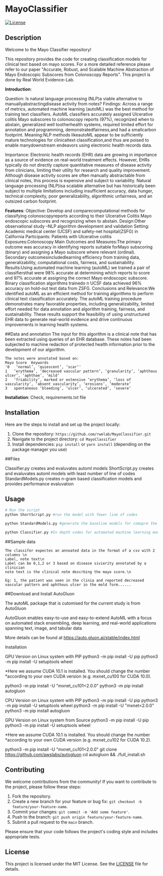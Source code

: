 # MayoClassifier

[![License](https://img.shields.io/badge/license-MIT-blue.svg)](LICENSE)

## Description

Welcome to the Mayo Classifier repository! 

This repository provides the code for creating classification models for clinical text based on mayo scores. 
For a more detailed reference please refer to our paper "Accurate, Robust, and Scalable Machine Abstraction of Mayo Endoscopic Subscores from Colonoscopy Reports". 
This project is done by Real World Evidence-Lab.

 **Introduction**: 

Question: Is natural language processing (NLP)a viable alternative to manuallyabstractingdisease activity from notes?
Findings: Across a range of metrics, automated machine learning (autoML) was the best method for training text classifiers. AutoML classifiers accurately assigned Ulcerative colitis Mayo subscores to colonoscopy reports (97%), recognized when to abstain, generalized well tootherhealth systems, required limited effort for annotation and programming, demonstratedfairness,and had a smallcarbon footprint.
Meaning:NLP methods likeautoML appear to be sufficiently mature technologies for clinicaltext classification,and thus are poised to enable manydownstream endeavors using electronic health records data.

Importance: Electronic health records (EHR) data are growing in importance as a source of evidence on real-world treatment effects. However, EHRs typically do not directly capture quantitative measures of disease activity from clinicians, limiting their utility for research and quality improvement. Although disease activity scores are often manually abstractable from clinical notes, this process is expensive and subject to variability. Natural language processing (NLP)isa scalable alternative but has historically been subject to multiple limitations including insufficient accuracy, data hunger, technical complexity, poor generalizability, algorithmic unfairness, and an outsized carbon footprint.

**Features**: 
Objective: Develop and comparecomputational methods for classifying colonoscopyreports according to their Ulcerative Colitis Mayo endoscopic subscores and recognizing when to abstain.
Design:Other observational study –NLP algorithm development and validation
Setting: Academic medical center (UCSF) and safety-net hospital(ZSFG) in California
Participants: Patients with Ulcerative colitis
Exposures:Colonoscopy
Main Outcomes and Measures:The primary outcome was accuracy in identifying reports suitable forMayo subscoring (binary) and assigning a Mayo subscore where relevant (ordinal). Secondary outcomesincludedlearning efficiency from training data, generalizability, computational costs, fairness, and sustainability.
Results:Using automated machine learning (autoML) we trained a pair of classifiersthat were 98% accurate at determining which reports to score and 97% accurate at assigning the correct Mayo endoscopic subscore. Binary classification algorithms trainedo n UCSF data achieved 96% accuracy on hold-out test data from ZSFG. 
Conclusions and Relevance:We identified autoML as an efficient method for training algorithms to perform clinical text classification accurately. The autoML training procedure demonstrates many favorable properties, including generalizability, limited effort needed for data annotation and algorithm training, fairness, and sustainability. These results support the feasibility of using unstructured EHR data to generate real-world evidence and drive continuous improvements in learning health systems.

##Data and annotation
The input for this algorithm is a clinical note that has been extracted using queries of an EHR database. These notes had been subjected to machine redaction of protected health information prior to the development of our algorithm.
```
The notes were annotated based on:
Mayo Score	Keywords
'0	 ‘normal’, ‘quiescent’, ‘scar’'
1	‘erythema’, ‘decreased vascular pattern’, ‘granularity’, ‘aphthous ulcer’, ‘aphthae’, ‘mild’ 
2	‘friability’, marked or extensive ‘erythema’, ‘loss of vascularity’, ‘absent vascularity’, ‘erosions’, ‘moderate’ 
3	spontaneous ‘bleeding’, ‘ulcer’, ‘ulcerated’, ‘severe’ 
```
 **Installation**: 
Check, requirements.txt file

## Installation

Here are the steps to install and set up the project locally:

1. Clone the repository: `https://github.com/rwelab/MayoClassifier.git`
2. Navigate to the project directory: `cd MayoClassifier`
3. Install dependencies: `pip install` or `yarn install` (depending on the package manager you use)

##Files

Classifier.py creates and evaluvates automl models 
ShortScript.py creates and evaluvates automl models with least number of line of codes 
StandardModels.py creates n-gram based classification models and provides performance evaluvation

## Usage

```bash
# Run the script
python ShortScript.py #run the model with fewer line of codes

python StandardModels.py #generate the baseline models for comapre the results

python Classifier.py #In depth codes for automated machine learning models generation

```
##Sample data
```
The classifer expectes an annoated data in the format of a csv with 2 columns \n
Label, note text\n
Label can be 0,1,2 or 3 based on disease sivierity annotated by a clinician
note text is the clinical note descrbing the mayo score.\n

Eg: 1, the patient was seen in the clinia and reported decreased vascular pattern and aphthous ulcer in the mold form......
```

##Download and Install AutoGluon 

The autoML package that is cutomised for the current study is from AutoGluon 

AutoGluon enables easy-to-use and easy-to-extend AutoML with a focus on automated stack ensembling, deep learning, and real-world applications spanning text, image, and tabular data 

More details can be found at https://auto.gluon.ai/stable/index.html

Installation

GPU Version on Linux system with PIP
python3 -m pip install -U pip 
python3 -m pip install -U setuptools wheel 

*Here we assume CUDA 10.1 is installed. You should change the number 
*according to your own CUDA version (e.g. mxnet_cu100 for CUDA 10.0). 

python3 -m pip install -U "mxnet_cu101<2.0.0" 
python3 -m pip install autogluon 

CPU Version on Linux system with PIP
python3 -m pip install -U pip 
python3 -m pip install -U setuptools wheel 
python3 -m pip install -U "mxnet<2.0.0" 
python3 -m pip install autogluon 

GPU Version on Linux system from Source
python3 -m pip install -U pip 
python3 -m pip install -U setuptools wheel 

*Here we assume CUDA 10.1 is installed. You should change the number 
*according to your own CUDA version (e.g. mxnet_cu102 for CUDA 10.2). 

python3 -m pip install -U "mxnet_cu101<2.0.0" 
git clone https://github.com/awslabs/autogluon 
cd autogluon && ./full_install.sh 

## Contributing

We welcome contributions from the community! If you want to contribute to the project, please follow these steps:

1. Fork the repository.
2. Create a new branch for your feature or bug fix: `git checkout -b feature/your-feature-name`.
3. Commit your changes: `git commit -m 'Add some feature'`.
4. Push to the branch: `git push origin feature/your-feature-name`.
5. Submit a pull request to the `main` branch.

Please ensure that your code follows the project's coding style and includes appropriate tests.

## License

This project is licensed under the MIT License. See the [LICENSE](LICENSE) file for details.

